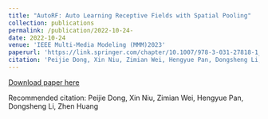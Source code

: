 ```yaml
---
title: "AutoRF: Auto Learning Receptive Fields with Spatial Pooling"
collection: publications
permalink: /publication/2022-10-24-
date: 2022-10-24
venue: 'IEEE Multi-Media Modeling (MMM)2023'
paperurl: 'https://link.springer.com/chapter/10.1007/978-3-031-27818-1_56'
citation: 'Peijie Dong, Xin Niu, Zimian Wei, Hengyue Pan, Dongsheng Li, Zhen Huang'
---
```

[Download paper here](https://link.springer.com/chapter/10.1007/978-3-031-27818-1_56)

Recommended citation: Peijie Dong, Xin Niu, Zimian Wei, Hengyue Pan, Dongsheng Li, Zhen Huang